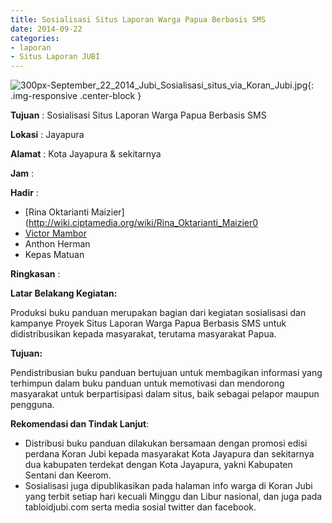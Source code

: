 ```yaml
---
title: Sosialisasi Situs Laporan Warga Papua Berbasis SMS
date: 2014-09-22
categories:
- laporan
- Situs Laporan JUBI
---
```

![300px-September_22_2014_Jubi_Sosialisasi_situs_via_Koran_Jubi.jpg](/uploads/300px-September_22_2014_Jubi_Sosialisasi_situs_via_Koran_Jubi.jpg){: .img-responsive .center-block }

**Tujuan** : Sosialisasi Situs Laporan Warga Papua Berbasis SMS

**Lokasi** : Jayapura

**Alamat** : Kota Jayapura & sekitarnya

**Jam** : 

**Hadir** : 
* [Rina Oktarianti Maizier](http://wiki.ciptamedia.org/wiki/Rina_Oktarianti_Maizier0
* [Victor Mambor](http://wiki.ciptamedia.org/wiki/Victor_Mambor)
* Anthon Herman
* Kepas Matuan

**Ringkasan** : 

**Latar Belakang Kegiatan:** 

Produksi buku panduan merupakan bagian dari kegiatan sosialisasi dan kampanye Proyek Situs Laporan Warga Papua Berbasis SMS untuk didistribusikan kepada masyarakat, terutama masyarakat Papua.

**Tujuan:** 

Pendistribusian buku panduan bertujuan untuk membagikan informasi yang terhimpun dalam buku panduan untuk memotivasi dan mendorong masyarakat untuk berpartisipasi dalam situs, baik sebagai pelapor maupun pengguna.

**Rekomendasi dan Tindak Lanjut**:

* Distribusi buku panduan dilakukan bersamaan dengan promosi edisi perdana Koran Jubi kepada masyarakat Kota Jayapura dan sekitarnya dua kabupaten terdekat dengan Kota Jayapura, yakni Kabupaten Sentani dan Keerom.
* Sosialisasi juga dipublikasikan pada halaman info warga di Koran Jubi yang terbit setiap hari kecuali Minggu dan Libur nasional, dan juga pada tabloidjubi.com serta media sosial twitter dan facebook.
